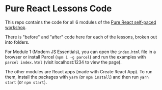 # Pure React Lessons Code

This repo contains the code for all 6 modules of the [Pure React self-paced workshop](https://purereact.com).

There is "before" and "after" code here for each of the lessons, broken out into folders.

For Module 1 (Modern JS Essentials), you can open the `index.html` file in a browser or install Parcel (`npm i -g parcel`) and run the examples with `parcel index.html` (visit localhost:1234 to view the page).

The other modules are React apps (made with Create React App). To run them, install the packages with `yarn` (or `npm install`) and then run `yarn start` (or `npm start`).
